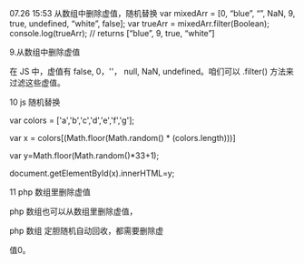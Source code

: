 07.26 15:53
从数组中删除虚值，随机替换
var mixedArr = [0, “blue”, “”, NaN, 9, true, undefined, “white”, false];
var trueArr = mixedArr.filter(Boolean);
console.log(trueArr); // returns [“blue”, 9, true, “white”]




9.从数组中删除虚值

在 JS 中，虚值有 false, 0，''， null, NaN, undefined。咱们可以 .filter() 方法来过滤这些虚值。


10  js   随机替换

var colors = ['a','b','c','d','e','f','g'];


var x = colors[(Math.floor(Math.random() * (colors.length)))]



var  y=Math.floor(Math.random()*33+1); 



document.getElementById(x).innerHTML=y; 


11   php  数组里删除虚值

php  数组也可以从数组里删除虚值，

php  数组 定胆随机自动回收，都需要删除虚

值0。




